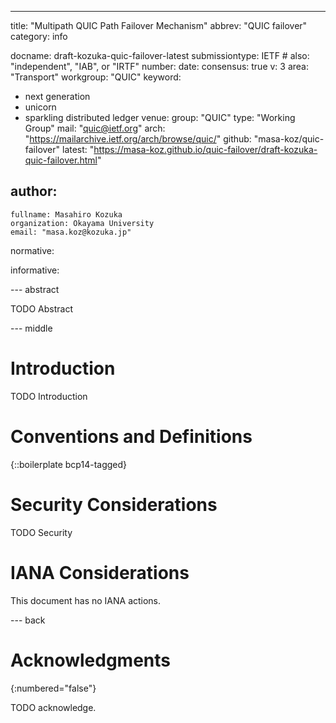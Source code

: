 ---
title: "Multipath QUIC Path Failover Mechanism"
abbrev: "QUIC failover"
category: info

docname: draft-kozuka-quic-failover-latest
submissiontype: IETF  # also: "independent", "IAB", or "IRTF"
number:
date:
consensus: true
v: 3
area: "Transport"
workgroup: "QUIC"
keyword:
 - next generation
 - unicorn
 - sparkling distributed ledger
venue:
  group: "QUIC"
  type: "Working Group"
  mail: "quic@ietf.org"
  arch: "https://mailarchive.ietf.org/arch/browse/quic/"
  github: "masa-koz/quic-failover"
  latest: "https://masa-koz.github.io/quic-failover/draft-kozuka-quic-failover.html"

author:
 -
    fullname: Masahiro Kozuka
    organization: Okayama University
    email: "masa.koz@kozuka.jp"

normative:

informative:


--- abstract

TODO Abstract


--- middle

# Introduction

TODO Introduction


# Conventions and Definitions

{::boilerplate bcp14-tagged}


# Security Considerations

TODO Security


# IANA Considerations

This document has no IANA actions.


--- back

# Acknowledgments
{:numbered="false"}

TODO acknowledge.
